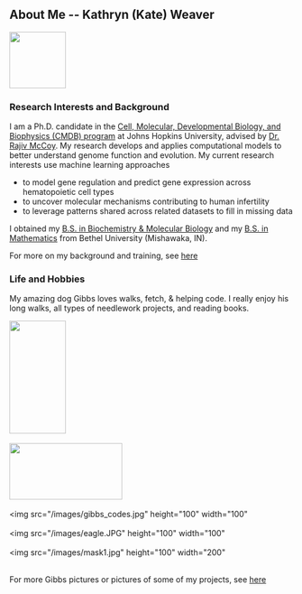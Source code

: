 ## About Me -- Kathryn (Kate) Weaver

<img src="/images/kw.jpeg" height="100" width="100">

### Research Interests and Background

I am a Ph.D. candidate in the [Cell, Molecular, Developmental Biology, and Biophysics (CMDB) program](https://cmdb.jhu.edu/) at Johns Hopkins University, advised by [Dr. Rajiv McCoy](https://mccoy-lab.org/). My research develops and applies computational models to better understand genome function and evolution. My current research interests use machine learning approaches
* to model gene regulation and predict gene expression across hematopoietic cell types
* to uncover molecular mechanisms contributing to human infertility
* to leverage patterns shared across related datasets to fill in missing data

I obtained my [B.S. in Biochemistry & Molecular Biology](https://www.betheluniversity.edu/academics/degrees/biology-chemistry) and my [B.S. in Mathematics](https://www.betheluniversity.edu/academics/degrees/math-engineering-sciences) from Bethel University (Mishawaka, IN).

For more on my background and training, see [here](/about/index.html)


### Life and Hobbies

My amazing dog Gibbs loves walks, fetch, & helping code. I really enjoy his long walks, all types of needlework projects, and reading books.

<img src="/images/gibbs_fetch.jpg" height="200" width="100"> <br /> <br />
<img src="/images/gibbs_outdoor.jpg" height="100" width="200"> <br /> <br />
<img src="/images/gibbs_codes.jpg" height="100" width="100" <br /> <br />
<img src="/images/eagle.JPG" height="100" width="100" <br /><br />
<img src="/images/mask1.jpg" height="100" width="200" <br /><br />

For more Gibbs pictures or pictures of some of my projects, see [here](/secretpage/index.html)
